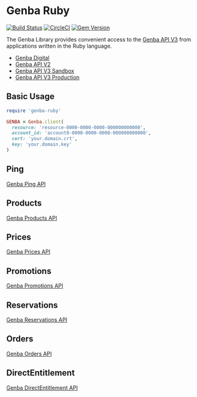 # Genba Ruby

[![Build Status](https://travis-ci.org/iscreen/genba-ruby.svg)](https://travis-ci.org/iscreen/genba-ruby)
[![CircleCI](https://circleci.com/gh/iscreen/genba-ruby.svg?style=svg)](https://circleci.com/gh/iscreen/genba-ruby)
[![Gem Version](https://badge.fury.io/rb/genba-ruby.svg)](https://badge.fury.io/rb/genba-ruby)

The Genba Library provides convenient access to the [Genba API V3](https://sandbox.genbadigital.io/doc) from applications written in the Ruby language.
  * [Genba Digital](https://genbadigital.com/)
  * [Genba API V2](https://api.genbagames.com/doc/)
  * [Genba API V3 Sandbox](https://sandbox.genbadigital.io/doc/)
  * [Genba API V3 Production](https://unknown.genbadigital.io/doc)

## Basic Usage

```ruby
require 'genba-ruby'

GENBA = Genba.client(
  resource: 'resource-0000-0000-0000-000000000000',
  account_id: 'account0-0000-0000-0000-000000000000',
  cert: 'your.domain.crt',
  key: 'your.domain.key'
)
```

## Ping
[Genba Ping API](https://sandbox.genbadigital.io/doc/#/Ping)

## Products
[Genba Products API](https://sandbox.genbadigital.io/doc/#/Products)

## Prices
[Genba Prices API](https://sandbox.genbadigital.io/doc/#/Prices)

## Promotions
[Genba Promotions API](https://sandbox.genbadigital.io/doc/#/Promotions)

## Reservations
[Genba Reservations API](https://sandbox.genbadigital.io/doc/#/Reservations)

## Orders
[Genba Orders API](https://sandbox.genbadigital.io/doc/#/Orders)

## DirectEntitlement
[Genba DirectEntitlement API](https://sandbox.genbadigital.io/doc/#/DirectEntitlement)
